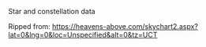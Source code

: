 Star and constellation data

Ripped from:
https://heavens-above.com/skychart2.aspx?lat=0&lng=0&loc=Unspecified&alt=0&tz=UCT
